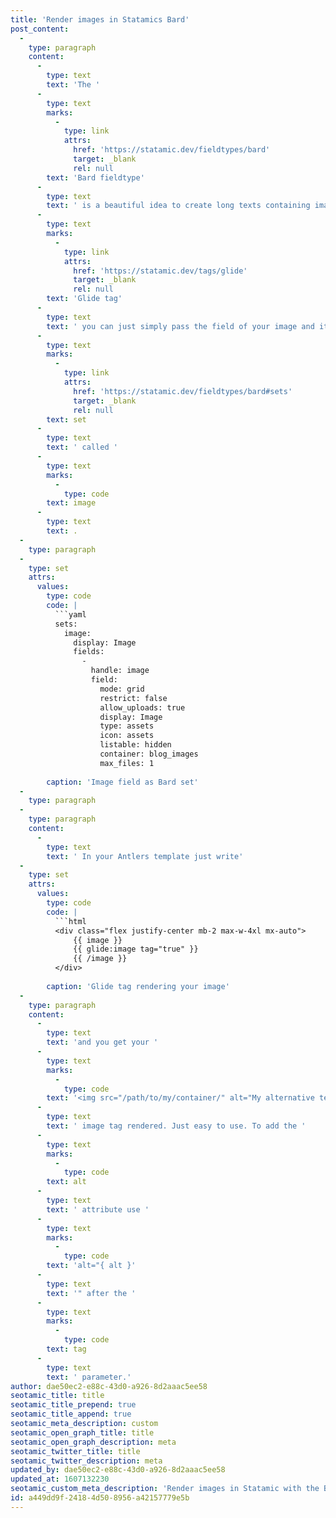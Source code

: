 ```yaml
---
title: 'Render images in Statamics Bard'
post_content:
  -
    type: paragraph
    content:
      -
        type: text
        text: 'The '
      -
        type: text
        marks:
          -
            type: link
            attrs:
              href: 'https://statamic.dev/fieldtypes/bard'
              target: _blank
              rel: null
        text: 'Bard fieldtype'
      -
        type: text
        text: ' is a beautiful idea to create long texts containing images, code samples - basically any sort of content. While I was creating my blog I was not sure how to extract images from the Bard field. Thanks to the '
      -
        type: text
        marks:
          -
            type: link
            attrs:
              href: 'https://statamic.dev/tags/glide'
              target: _blank
              rel: null
        text: 'Glide tag'
      -
        type: text
        text: ' you can just simply pass the field of your image and it automatically outputs the proper url. My image field is a '
      -
        type: text
        marks:
          -
            type: link
            attrs:
              href: 'https://statamic.dev/fieldtypes/bard#sets'
              target: _blank
              rel: null
        text: set
      -
        type: text
        text: ' called '
      -
        type: text
        marks:
          -
            type: code
        text: image
      -
        type: text
        text: .
  -
    type: paragraph
  -
    type: set
    attrs:
      values:
        type: code
        code: |
          ```yaml
          sets:
            image:
              display: Image
              fields:
                -
                  handle: image
                  field:
                    mode: grid
                    restrict: false
                    allow_uploads: true
                    display: Image
                    type: assets
                    icon: assets
                    listable: hidden
                    container: blog_images
                    max_files: 1
          
        caption: 'Image field as Bard set'
  -
    type: paragraph
  -
    type: paragraph
    content:
      -
        type: text
        text: ' In your Antlers template just write'
  -
    type: set
    attrs:
      values:
        type: code
        code: |
          ```html
          <div class="flex justify-center mb-2 max-w-4xl mx-auto">
              {{ image }}
              {{ glide:image tag="true" }}
              {{ /image }}
          </div>
          
        caption: 'Glide tag rendering your image'
  -
    type: paragraph
    content:
      -
        type: text
        text: 'and you get your '
      -
        type: text
        marks:
          -
            type: code
        text: '<img src="/path/to/my/container/" alt="My alternative text">'
      -
        type: text
        text: ' image tag rendered. Just easy to use. To add the '
      -
        type: text
        marks:
          -
            type: code
        text: alt
      -
        type: text
        text: ' attribute use '
      -
        type: text
        marks:
          -
            type: code
        text: 'alt="{ alt }'
      -
        type: text
        text: '" after the '
      -
        type: text
        marks:
          -
            type: code
        text: tag
      -
        type: text
        text: ' parameter.'
author: dae50ec2-e88c-43d0-a926-8d2aaac5ee58
seotamic_title: title
seotamic_title_prepend: true
seotamic_title_append: true
seotamic_meta_description: custom
seotamic_open_graph_title: title
seotamic_open_graph_description: meta
seotamic_twitter_title: title
seotamic_twitter_description: meta
updated_by: dae50ec2-e88c-43d0-a926-8d2aaac5ee58
updated_at: 1607132230
seotamic_custom_meta_description: 'Render images in Statamic with the Bard fieldtype.'
id: a449dd9f-2418-4d50-8956-a42157779e5b
---
```

